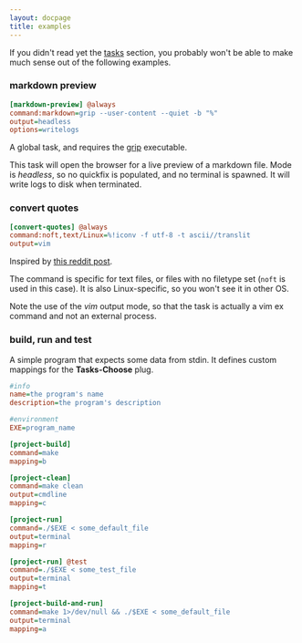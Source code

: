 ```yaml
---
layout: docpage
title: examples
---
```


If you didn't read yet the [tasks](1-tasks.html) section, you probably
won't be able to make much sense out of the following examples.

### markdown preview
```ini
[markdown-preview] @always
command:markdown=grip --user-content --quiet -b "%"
output=headless
options=writelogs
```
A global task, and requires the [grip](https://github.com/joeyespo/grip) executable.

This task will open the browser for a live preview of a markdown file.
Mode is _headless_, so no quickfix is populated, and no terminal is spawned.
It will write logs to disk when terminated.

### convert quotes
```ini
[convert-quotes] @always
command:noft,text/Linux=%!iconv -f utf-8 -t ascii//translit
output=vim
```
Inspired by [this reddit post](https://www.reddit.com/r/vim/comments/k10psl/how_to_convert_smart_quotes_and_other_fancy/).

The command is specific for text files, or files with no filetype set (`noft`
is used in this case). It is also Linux-specific, so you won't see it in other
OS.

Note the use of the _vim_ output mode, so that the task is actually a vim ex
command and not an external process.

### build, run and test

A simple program that expects some data from stdin. It defines custom mappings
for the __Tasks-Choose__ plug.
```ini
#info
name=the program's name
description=the program's description

#environment
EXE=program_name

[project-build]
command=make
mapping=b

[project-clean]
command=make clean
output=cmdline
mapping=c

[project-run]
command=./$EXE < some_default_file
output=terminal
mapping=r

[project-run] @test
command=./$EXE < some_test_file
output=terminal
mapping=t

[project-build-and-run]
command=make 1>/dev/null && ./$EXE < some_default_file
output=terminal
mapping=a
```
